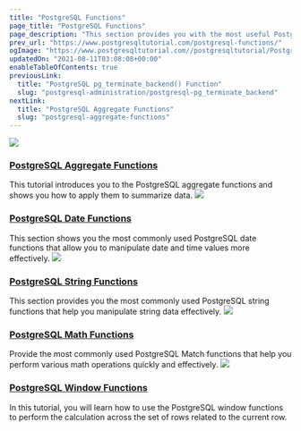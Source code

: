 ```yaml
---
title: "PostgreSQL Functions"
page_title: "PostgreSQL Functions"
page_description: "This section provides you with the most useful PostgreSQL functions including aggregate functions, string functions, and date & time functions."
prev_url: "https://www.postgresqltutorial.com/postgresql-functions/"
ogImage: "https://www.postgresqltutorial.com//postgresqltutorial/PostgreSQL-Functions.png"
updatedOn: "2021-08-11T03:08:08+00:00"
enableTableOfContents: true
previousLink: 
  title: "PostgreSQL pg_terminate_backend() Function"
  slug: "postgresql-administration/postgresql-pg_terminate_backend"
nextLink: 
  title: "PostgreSQL Aggregate Functions"
  slug: "postgresql-aggregate-functions"
---
```






![](/postgresqltutorial/aggregate-functions-150x150.png?alignleft)

### [PostgreSQL Aggregate Functions](postgresql-aggregate-functions)

This tutorial introduces you to the PostgreSQL aggregate functions and shows you how to apply them to summarize data.
![](/postgresqltutorial/postgresql-date-functions-150x150.png?alignleft)

### [PostgreSQL Date Functions](postgresql-date-functions)

This section shows you the most commonly used PostgreSQL date functions that allow you to manipulate date and time values more effectively.
![](/postgresqltutorial/string-functions-150x150.png?alignleft)

### [PostgreSQL String Functions](postgresql-string-functions)

This section provides you the most commonly used PostgreSQL string functions that help you manipulate string data effectively.
![](/postgresqltutorial/math-functions-150x150.png?alignleft)

### [PostgreSQL Math Functions](postgresql-math-functions)

Provide the most commonly used PostgreSQL Match functions that help you perform various math operations quickly and effectively.
![](/postgresqltutorial/window-functions-150x150.png?alignleft)

### [PostgreSQL Window Functions](postgresql-window-function)

In this tutorial, you will learn how to use the PostgreSQL window functions to perform the calculation across the set of rows related to the current row.